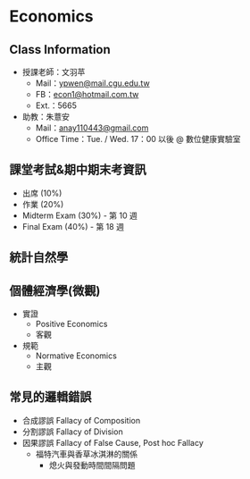 # Economics

## Class Information
- 授課老師：文羽苹
    - Mail：ypwen@mail.cgu.edu.tw
    - FB：econ1@hotmail.com.tw
    - Ext.：5665
- 助教：朱薏安
    - Mail：anay110443@gmail.com
    - Office Time：Tue. / Wed. 17：00 以後 @ 數位健康實驗室

## 課堂考試&期中期末考資訊
- 出席 (10%)
- 作業 (20%)
- Midterm Exam (30%) - 第 10 週
- Final Exam (40%) - 第 18 週 

## 統計自然學
## 個體經濟學(微觀)
- 實證
    - Positive Economics
    - 客觀
- 規範
    - Normative Economics
    - 主觀
## 常見的邏輯錯誤
- 合成謬誤 Fallacy of Composition
- 分割謬誤 Fallacy of Division
- 因果謬誤 Fallacy of False Cause, Post hoc Fallacy
    - 福特汽車與香草冰淇淋的關係
        - 熄火與發動時間間隔問題

## 